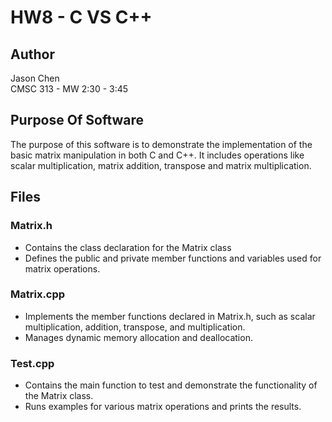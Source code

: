 # HW8 - C VS C++

## Author
Jason Chen<br>
CMSC 313 - MW 2:30 - 3:45

## Purpose Of Software 
The purpose of this software is to demonstrate the implementation of the basic matrix manipulation in both C and C++. It includes operations like scalar multiplication, matrix addition, transpose and matrix multiplication.

## Files
### Matrix.h
- Contains the class declaration for the Matrix class
- Defines the public and private member functions and variables used for matrix operations.

### Matrix.cpp
- Implements the member functions declared in Matrix.h, such as scalar multiplication, addition, transpose, and multiplication.
- Manages dynamic memory allocation and deallocation.

### Test.cpp
- Contains the main function to test and demonstrate the functionality of the Matrix class.
- Runs examples for various matrix operations and prints the results.

